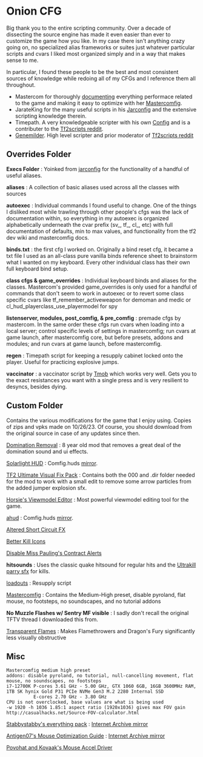 # Onion CFG
Big thank you to the entire scripting community. Over a decade of dissecting the source engine has made it even easier than ever to customize the game how you like. In my case there isn't anything crazy going on, no specialized alias frameworks or suites
just whatever particular scripts and cvars I liked most organized simply and in a way that makes sense to me. 

In particular, I found these people to be the best and most consistent sources of knowledge while redoing all of my CFGs and I reference them all throughout.
- Mastercom for thoroughly [documenting](https://github.com/mastercomfig/mastercomfig/blob/develop/config/mastercomfig/cfg/comfig/comfig.cfg) everything performace related to the game and making it easy to optimize with her [Mastercomfig](https://comfig.app/).
- JarateKing for the many useful scripts in his [Jarconfig](https://github.com/JarateKing/jarconfig) and the extensive scripting knowledge therein.
- Timepath. A very knowledgeable scripter with his own [Config](https://github.com/TimePath/tf2-config) and is a contributer to the [Tf2scripts reddit](https://www.reddit.com/r/Tf2Scripts/).
- [Genemilder](https://www.reddit.com/user/genemilder). High level scripter and prior moderator of [Tf2scripts reddit](https://www.reddit.com/r/Tf2Scripts/)

## Overrides Folder
__Execs Folder__ : Yoinked from [jarconfig](https://github.com/JarateKing/jarconfig/tree/master/cfg/execs) for the functionality of a handful of useful aliases.

__aliases__ : A collection of basic aliases used across all the classes with sources

__autoexec__ : Individual commands I found useful to change. One of the things I disliked most while trawling through other people's cfgs was the lack of documentation within, so everything in my autoexec is organized alphabetically underneath the cvar prefix (sv_, tf_, cl_, etc) with full documentation of defaults, min to max values, and functionality from the tf2 dev wiki and mastercomfig docs.

__binds.txt__ : the first cfg I worked on. Originally a bind reset cfg, it became a txt file I used as an all-class pure vanilla binds reference sheet to brainstorm what I wanted on my keyboard. Every other individual class has their own full keyboard bind setup.

__class cfgs & game_overrides__ : Individual keyboard binds and aliases for the classes. Mastercom's provided game_overrides is only used for a handful of commands that don't seem to work in autoexec or to revert some class specific cvars like tf_remember_activeweapon for demoman and medic or cl_hud_playerclass_use_playermodel for spy

__listenserver, modules, post_comfig, & pre_comfig__ : premade cfgs by mastercom. In the same order these cfgs run cvars when loading into a local server; control specific levels of settings in mastercomfig; run cvars at game launch, after mastercomfig core, but before presets, addons and modules; and run cvars at game launch, before mastercomfig.

__regen__ : Timepath script for keeping a resupply cabinet locked onto the player. Useful for practicing explosive jumps.

__vaccinator__ : a vaccinator script by [Tmob](https://gist.github.com/tmob03/fceddfa38ab324f91d6177a0771d11ab) which works very well. Gets you to the exact resistances you want with a single press and is very resilient to desyncs, besides dying.

## Custom Folder
Contains the various modifications for the game that I enjoy using. Copies of zips and vpks made on 10/26/23. Of course, you should download from the original source in case of any updates since then.

[Domination Removal](https://gamebanana.com/mods/36617) : 8 year old mod that removes a great deal of the domination sound and ui effects.

[Solarlight HUD](https://github.com/SolarLightTF2/SolarLightHUD/tree/b7059e253051b24b2b90b37576cbc35baec005c6) : Comfig.huds [mirror](https://comfig.app/huds/page/solarlight-hud/).

[TF2 Ultimate Visual Fix Pack](https://github.com/agrastiOs/Ultimate-TF2-Visual-Fix-Pack) : Contains both the 000 and .dir folder needed for the mod to work with a small edit to remove some arrow particles from the added jumper explosion sfx.

[Horsie's Viewmodel Editor](https://gamebanana.com/tools/10146) : Most powerful viewmodel editing tool for the game.

[ahud](https://github.com/n0kk/ahud) : Comfig.huds [mirror](https://comfig.app/huds/page/ahud/).

[Altered Short Circuit FX](https://gamebanana.com/mods/11900)

[Better Kill Icons](https://gamebanana.com/mods/406361)

[Disable Miss Pauling's Contract Alerts](https://gamebanana.com/mods/325900)

__hitsounds__ : Uses the classic quake hitsound for regular hits and the [Ultrakill parry sfx](https://youtu.be/rcXRwD9MPDI?t=7) for kills.

[loadouts](https://github.com/jooonior/tf2-loadouts-script) : Resupply script

[Mastercomfig](https://comfig.app/app/) : Contains the Medium-High preset, disable pyroland, flat mouse, no footsteps, no soundscapes, and no tutorial addons

__No Muzzle Flashes w/ Sentry MF visible__ : I sadly don't recall the original TFTV thread I downloaded this from.

[Transparent Flames](https://gamebanana.com/mods/348622) : Makes Flamethrowers and Dragon's Fury significantly less visually obstructive

## Misc
```
Mastercomfig medium high preset
addons: disable pyroland, no tutorial, null-cancelling movement, flat mouse, no soundscapes, no footsteps
i7-12700K P-cores 3.61 GHz - 5.00 GHz, GTX 1060 6GB, 16GB 3600MHz RAM, 1TB SK hynix Gold P31 PCIe NVMe Gen3 M.2 2280 Internal SSD
          E-cores 2.70 GHz - 3.80 GHz  
CPU is not overclocked, base values are what is being used
-w 1920 -h 1036 1.85:1 aspect ratio (1920x1036) gives max FOV gain http://casualhacks.net/Source-FOV-calculator.html
```
[Stabbystabby's everything pack](https://old.reddit.com/r/tf2/comments/6gyz69/stabbys_everything_pack_2017_editionevery_dang/) : [Internet Archive mirror](https://archive.org/details/stabby-everything-pack-2017-full)

[Antigen07's Mouse Optimization Guide](https://www.overclock.net/threads/cs-s-mouse-optimization-guide.173255/) : [Internet Archive mirror](https://web.archive.org/web/20230929222545/https://www.overclock.net/threads/cs-s-mouse-optimization-guide.173255/)

[Povohat and Kovaak's Mouse Accel Driver](https://www.kovaak.com/mouse-acceleration/)
